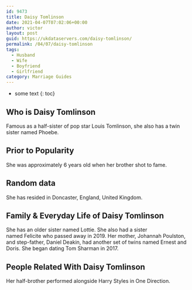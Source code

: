 ```yaml
---
id: 9473
title: Daisy Tomlinson
date: 2021-04-07T07:02:06+00:00
author: victor
layout: post
guid: https://ukdataservers.com/daisy-tomlinson/
permalink: /04/07/daisy-tomlinson
tags:
  - Husband
  - Wife
  - Boyfriend
  - Girlfriend
category: Marriage Guides
---
```


* some text
{: toc}


## Who is Daisy Tomlinson



Famous as a half-sister of pop star Louis Tomlinson, she also has a twin sister named Phoebe. 

                
                
                
## Prior to Popularity



She was approximately 6 years old when her brother shot to fame. 

                
                
                
## Random data



She has resided in Doncaster, England, United Kingdom. 

                
                
                
## Family & Everyday Life of Daisy Tomlinson



She has an older sister named Lottie. She also had a sister named Felicite who passed away in 2019. Her mother, Johannah Poulston, and step-father, Daniel Deakin, had another set of twins named Ernest and Doris. She began dating Tom Sharman in 2017.

                
                
                
## People Related With Daisy Tomlinson



Her half-brother performed alongside Harry Styles in One Direction. 

                
              
            
          
          
          
